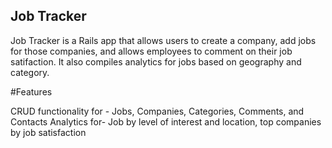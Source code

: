 ## Job Tracker

Job Tracker is a Rails app that allows users to create a company, add jobs for those companies, and allows employees to comment on their job satifaction. It also compiles analytics for jobs based on geography and category.

#Features 

CRUD functionality for - Jobs, Companies, Categories, Comments, and Contacts
Analytics for-  Job by level of interest and location, top companies by job satisfaction
